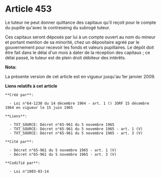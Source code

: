 # Article 453

Le tuteur ne peut donner quittance des capitaux qu'il reçoit pour le compte du pupille qu'avec le contreseing du subrogé
tuteur.

Ces capitaux seront déposés par lui à un compte ouvert au nom du mineur et portant mention de sa minorité, chez un
dépositaire agréé par le gouvernement pour recevoir les fonds et valeurs pupillaires.    Le dépôt doit être fait dans le
délai d'un mois à dater de la réception des capitaux ; ce délai passé, le tuteur est de plein droit débiteur des intérêts.

**Nota:**

La présente version de cet article est en vigueur jusqu'au 1er janvier 2009.

**Liens relatifs à cet article**

	**Créé par**:

	  - Loi n°64-1230 du 14 décembre 1964 - art. 1 () JORF 15 décembre 1964 en vigueur le 15 juin 1965

	**Liens**:

	  - TXT_SOURCE: Décret n°65-961 du 5 novembre 1965
	  - TXT_SOURCE: Décret n°65-961 du 5 novembre 1965 - art. 1 (V)
	  - TXT_SOURCE: Décret n°65-961 du 5 novembre 1965 - art. 3 (V)

	**Cité par**:

	  - Décret n°65-961 du 5 novembre 1965 - art. 1 (V)
	  - Décret n°65-961 du 5 novembre 1965 - art. 3 (V)

	**Codifié par**:

	  - Loi n°1803-03-14
